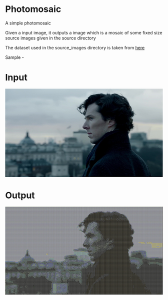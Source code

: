 # Photomosaic

A simple photomosaic

Given a input image, it outputs a image which is a mosaic of some fixed size source images given in the source directory

The dataset used in the source_images directory is taken from [here](https://www.kaggle.com/olgabelitskaya/flower-color-images)

Sample - 

# Input

  ![Input Image](https://github.com/kishuagarwal/photomosaic/blob/master/input.jpg)

# Output
  ![Output Image](https://github.com/kishuagarwal/photomosaic/blob/master/output.jpg)
